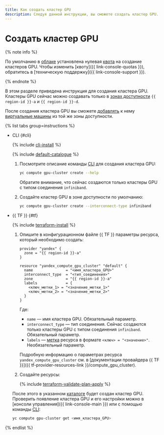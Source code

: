 ```yaml
---
title: Как создать кластер GPU
description: Следуя данной инструкции, вы сможете создать кластер GPU.
---
```


# Создать кластер GPU


{% note info %}

По умолчанию в [облаке](../../../resource-manager/concepts/resources-hierarchy.md#cloud) установлена нулевая [квота](../../concepts/limits.md#compute-quotas) на создание кластеров GPU. Чтобы изменить [квоту]({{ link-console-quotas }}), обратитесь в [техническую поддержку]({{ link-console-support }}).

{% endnote %}

В этом разделе приведена инструкция для создания кластера GPU. Кластеры GPU сейчас можно создавать только в [зонах доступности](../../../overview/concepts/geo-scope.md) `{{ region-id }}-a` и `{{ region-id }}-d`.

После создания кластера GPU вы сможете [добавлять](gpu-add-to-cluster.md) к нему [виртуальные машины](../../concepts/vm.md) из той же зоны доступности.

{% list tabs group=instructions %}

- CLI {#cli}

  {% include [cli-install](../../../_includes/cli-install.md) %}

  {% include [default-catalogue](../../../_includes/default-catalogue.md) %}

  1. Посмотрите описание команды [CLI](../../../cli/) для создания кластера GPU:

     ```bash
     yc compute gpu-cluster create --help
     ```

     Обратите внимание, что сейчас создаются только кластеры GPU с типом соединения `infiniband`.
  1. Создайте кластер GPU в зоне доступности по умолчанию:

     ```bash
     yc compute gpu-cluster create --interconnect-type infiniband
     ```

- {{ TF }} {#tf}

  {% include [terraform-install](../../../_includes/terraform-install.md) %}

  1. Опишите в конфигурационном файле {{ TF }} параметры ресурса, который необходимо создать:

     ```hcl
     provider "yandex" {
       zone = "{{ region-id }}-a"
     }

     resource "yandex_compute_gpu_cluster" "default" {
       name               = "<имя_кластера_GPU>"
       interconnect_type  = "<тип_соединения>"
       zone               = "{{ region-id }}-a"
       labels             = {
         <ключ_метки_1> = "<значение_метки_1>"
         <ключ_метки_2> = "<значение_метки_2>"
       }
     }
     ```

     Где:
     * `name` — имя кластера GPU. Обязательный параметр.
     * `interconnect_type` — тип соединения. Сейчас создаются только кластеры GPU с типом соединения `infiniband`. Обязательный параметр.
     * `labels` — [метка](../../../resource-manager/concepts/labels.md) ресурса в формате `<ключ> = "<значение>"`. Необязательный параметр.

     Подробную информацию о параметрах ресурса `yandex_compute_gpu_cluster` см. в [документации провайдера {{ TF }}]({{ tf-provider-resources-link }}/compute_gpu_cluster).
  1. Создайте ресурсы:

     {% include [terraform-validate-plan-apply](../../../_tutorials/_tutorials_includes/terraform-validate-plan-apply.md) %}

  После этого в указанном [каталоге](../../../resource-manager/concepts/resources-hierarchy.md#folder) будет создан кластер GPU. Проверить появление кластера GPU и его настройки можно в [консоли управления]({{ link-console-main }}) или с помощью команды [CLI](../../../cli/):

  ```bash
  yc compute gpu-cluster get <имя_кластера_GPU>
  ```

{% endlist %}